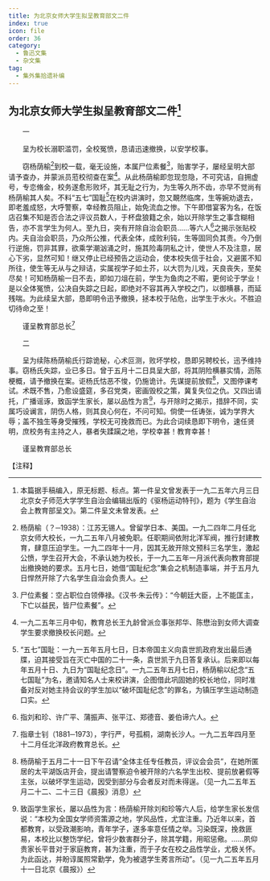 ```yaml
---
title: 为北京女师大学生拟呈教育部文二件
index: true
icon: file
order: 36
category:
  - 鲁迅文集
  - 杂文集
tag:  
  - 集外集拾遗补编
---
```


## 为北京女师大学生拟呈教育部文二件[^①]

　　一

　　呈为校长溺职滥罚，全校冤愤，恳请迅速撤换，以安学校事。

　　窃杨荫榆[^②]到校一载，毫无设施，本属尸位素餐[^③]，贻害学子，屡经呈明大部请予查办，并蒙派员蒞校彻查在案[^④]。从此杨荫榆即忽现忽隐，不可究诘，自拥虚号，专恋脩金，校务遂愈形败坏，其无耻之行为，为生等久所不齿，亦早不觉尚有杨荫榆其人矣。不料“五七”国耻[^⑤]在校内讲演时，忽又靦然临席，生等婉劝退去，即老羞成怒，大呼警察，幸经教员阻止，始免流血之惨。下午即借宴客为名，在饭店召集不知是否合法之评议员数人，于杯盘狼籍之余，始以开除学生之事含糊相告，亦不言学生为何人。至九日，突有开除自治会职员……等六人[^⑥]之揭示张贴校内。夫自治会职员，乃众所公推，代表全体，成败利钝，生等固同负其责。今乃倒行逆施，罚非其罪，欲乘学潮汹涌之时，施其险毒阴私之计，使世人不及注意，居心下劣，显然可知！继又停止已经预告之运动会，使本校失信于社会，又避匿不知所往，使生等无从与之辩诘，实属视学子如土芥，以大罚为儿戏，天良丧失，至矣尽矣！可知杨荫榆一日不去，即如刀俎在前，学生为鱼肉之不暇，更何论于学业！是以全体冤愤，公决自失踪之日起，即绝对不容其再入学校之门，以御横暴，而延残喘。为此续呈大部，恳即明令迅予撤换，拯本校于阽危，出学生于水火。不胜迫切待命之至！

　　谨呈教育部总长[^⑦]

　　二

　　呈为续陈杨荫榆氏行踪诡秘，心术叵测，败坏学校，恳即另聘校长，迅予维持事。窃杨氏失踪，业已多日。曾于五月十二日具呈大部，将其阴险横暴实情，沥陈梗概，请予撤换在案。讵杨氏怙恶不悛，仍施诡计。先谋提前放假[^⑧]，又图停课考试。术既不售，乃愈设盛筵，多召党类，密画毁校之策，冀复失位之仇。又四出请托，广播谣诼，致函学生家长，屡以品性为言[^⑨]，与开除时之揭示，措辞不同，实属巧设谰言，阴伤人格，则其良心何在，不问可知。倘使一任诪张，诚为学界大辱；盖不独生等身受摧残，学校无可挽救而已。为此合词续恳即下明令，速任贤明，庶校务有主持之人，暴者失蹂躏之地，学校幸甚！教育幸甚！

　　谨呈教育部总长

【注释】

[^①]:本篇据手稿编入，原无标题、标点。第一件呈文曾发表于一九二五年六月三日北京女子师范大学学生自治会编辑出版的《驱杨运动特刊》，题为《学生自治会上教育部呈文》。第二件呈文未曾发表。

[^②]:杨荫榆（？─1938）：江苏无锡人。曾留学日本、美国。一九二四年二月任北京女师大校长，一九二五年八月被免职。任职期间依附北洋军阀，推行封建教育，肆意压迫学生。一九二四年十一月，因其无故开除文预科三名学生，激起公愤，学生召开大会，不承认她为校长，于一九二五年一月派代表向教育部提出撤换她的要求。五月七日，她借“国耻纪念”集会之机制造事端，并于五月九日悍然开除了六名学生自治会负责人。

[^③]:尸位素餐：空占职位白领俸禄。《汉书·朱云传》：“今朝廷大臣，上不能匡主，下亡以益民，皆尸位素餐”。

[^④]:一九二五年三月中旬，教育总长王九龄曾派佥事张邦华、陈懋治到女师大调查学生要求撤换校长问题。

[^⑤]:“五七”国耻：一九一五年五月七日，日本帝国主义向袁世凯政府发出最后通牒，迫其接受旨在灭亡中国的二十一条，袁世凯于九日答复承认。后来即以每年五月十日、九日为“国耻纪念日”。一九二五年五月七日，杨荫榆以纪念“五七国耻”为名，邀请知名人士来校讲演，企图借此巩固她的校长地位，同时准备对反对她主持会议的学生加以“破坏国耻纪念”的罪名，为镇压学生运动制造口实。

[^⑥]:指刘和珍、许广平、蒲振声、张平江、郑德音、姜伯谛六人。

[^⑦]:指章士钊（1881─1973），字行严，号孤桐，湖南长沙人。一九二五年四月至十二月任北洋政府教育总长。

[^⑧]:杨荫榆于五月二十一日下午召请“全体主任专任教员，评议会会员”，在她所匿居的太平湖饭店开会，提出请警察迫令被开除的六名学生出校、提前放暑假等主张，以破坏学生运动，因受到部分与会者反对而未得逞。（见一九二五年五月二十二、二十三日《晨报》消息）

[^⑨]:致函学生家长，屡以品性为言：杨荫榆开除刘和珍等六人后，给学生家长发信说：“本校为全国女学师资策源之地，学风品性，尤宜注重。乃近年以来，首都教育，以受政潮影响，青年学子，遂多率意任情之举。习染既深，挽救匪易，本校比以整饬学纪，曾将少数害群分子，除其学籍，用昭惩儆。……夙仰贵家长平昔对于家庭教育，甚为注重，而于子女在校之品性学业，尤极关怀。为此函达，并盼谆属照常勤学，免为被退学生莠言所动”。（见一九二五年五月十一日北京《晨报》）
